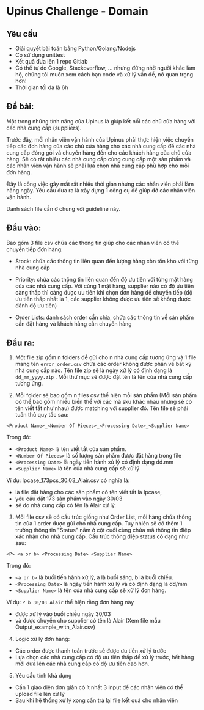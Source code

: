 # Upinus Challenge - Domain

## Yêu cầu
- Giải quyết bài toán bằng Python/Golang/Nodejs
- Có sử dụng unittest
- Kết quả đưa lên 1 repo Gitlab
- Có thể tự do Google, Stackoverflow, ... nhưng đừng nhờ người khác làm hộ, chúng tôi muốn xem cách bạn code và xử lý vấn đề, nó quan trọng hơn!
- Thời gian tối đa là 6h

## Đề bài:
Một trong những tính năng của Upinus là giúp kết nối các chủ cửa hàng với các nhà cung cấp (suppliers).

Trước đây, mỗi nhân viên vận hành của Upinus phải thực hiện việc chuyển tiếp các đơn hàng của các chủ cửa hàng cho các nhà cung cấp để các nhà cung cấp đóng gói và chuyển hàng đến cho các khách hàng của chủ cửa hàng. Sẽ có rất nhiều các nhà cung cấp cùng cung cấp một sản phẩm và các nhân viên vận hành sẽ phải lựa chọn nhà cung cấp phù hợp cho mỗi đơn hàng.

Đây là công việc gây mất rất nhiều thời gian nhưng các nhân viên phải làm hằng ngày. Yêu cầu đưa ra là xây dựng 1 công cụ để giúp đỡ các nhân viên vận hành.

Danh sách file cần ở chung với guideline này.

## Đầu vào:
Bao gồm 3 file csv chứa các thông tin giúp cho các nhân viên có thể chuyển tiếp đơn hàng:

- Stock: chứa các thông tin liên quan đến lượng hàng còn tồn kho với từng nhà cung cấp

- Priority: chứa các thông tin liên quan đến độ ưu tiên với từng mặt hàng của các nhà cung cấp. Với cùng 1 mặt hàng, supplier nào có độ ưu tiên càng thấp thì càng được ưu tiên khi chọn đơn hàng để chuyển tiếp (độ ưu tiên thấp nhất là 1, các supplier không được ưu tiên sẽ không được đánh độ ưu tiên)

- Order Lists: danh sách order cần chia, chứa các thông tin về sản phẩm cần đặt hàng và khách hàng cần chuyển hàng


## Đầu ra:

1. Một file zip gồm n folders để gửi cho n nhà cung cấp tương ứng và 1 file mang tên `error_order.csv` chứa các order không được phân về bất kỳ nhà cung cấp nào. Tên file zip sẽ là ngày xử lý có định dạng là `dd_mm_yyyy.zip` . Mỗi thư mục sẽ được đặt tên là tên của nhà cung cấp tương ứng.

2. Mỗi folder sẽ bao gồm n files csv thể hiện mỗi sản phẩm (Mỗi sản phẩm có thể bao gồm nhiều biến thể với các mã sku khác nhau nhưng sẽ có tên viết tắt như nhau) được matching với supplier đó. Tên file sẽ phải tuân thủ quy tắc sau:

```
<Product Name>_<Number Of Pieces>_<Processing Date>_<Supplier Name>
```

Trong đó:
+ `<Product Name>` là tên viết tắt của sản phẩm.
+ `<Number Of Pieces>` là số lượng sản phẩm được đặt hàng trong file
+ `<Processing Date>` là ngày tiến hành xử lý có định dạng dd.mm
+ `<Supplier Name>` là tên của nhà cung cấp sẽ xử lý

Ví dụ: Ipcase_173pcs_30.03_Alair.csv có nghĩa là:
- là file đặt hàng cho các sản phẩm có tên viết tắt là Ipcase,
- yêu cầu đặt 173 sản phẩm vào ngày 30/03
- sẽ do nhà cung cấp có tên là Alair xử lý.

3. Mỗi file csv sẽ có cấu trúc giống như Order List, mỗi hàng chứa thông tin của 1 order được gửi cho nhà cung cấp. Tuy nhiên sẽ có thêm 1 trường thông tin "Status" nằm ở cột cuối cùng chứa mã thông tin điệp xác nhận cho nhà cung cấp. Cấu trúc thông điệp status có dạng như sau:

```
<P> <a or b> <Processing Date> <Supplier Name>
```

Trong đó:
- `<a or b>` là buổi tiến hành xử lý, a là buổi sáng, b là buổi chiều.
- `<Processing Date>` là ngày tiến hành xử lý và có định dạng là dd/mm
- `<Supplier Name>` là tên của nhà cung cấp sẽ xử lý đơn hàng.

Ví dụ:  `P b 30/03 Alair` thể hiện rằng đơn hàng này
- được xử lý vào buổi chiều ngày 30/03
- và được chuyển cho supplier có tên là Alair (Xem file mẫu Output_example_with_Alair.csv)

4. Logic xử lý đơn hàng:
- Các order được thanh toán trước sẽ được ưu tiên xử lý trước
- Lựa chọn các nhà cung cấp có độ ưu tiên thấp để xử lý trước, hết hàng mới đưa lên các nhà cung cấp có độ ưu tiên cao hơn.

5. Yêu cầu tính khả dụng
- Cần 1 giao diện đơn giản có ít nhất 3 input để các nhân viên có thể upload file lên xử lý
- Sau khi hệ thống xử lý xong cần trả lại file kết quả cho nhân viên
